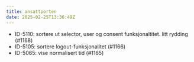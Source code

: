 ```yaml
---
title: ansattporten
date: 2025-02-25T13:36:49Z
---
```

- ID-5110: sortere ut selector, user og consent funksjonaltitet. litt rydding (#1168)
- ID-5105: sortere logout-funksjonalitet (#1166)
- ID-5065: vise normalisert tid (#1165)

